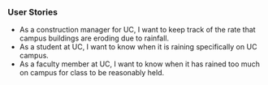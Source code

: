 <h3>User Stories</h3>
<ul>
<li>As a construction manager for UC, I want to keep track of the rate that campus buildings are eroding due to rainfall.</li>
<li>As a student at UC, I want to know when it is raining specifically on UC campus.</li>
<li>As a faculty member at UC, I want to know when it has rained too much on campus for class to be reasonably held.</li>
</ul>
